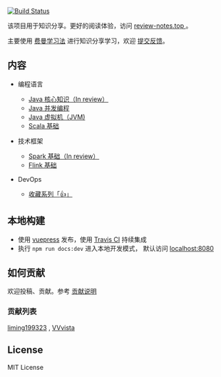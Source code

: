 [![Build Status](https://travis-ci.org/GourdErwa/review-notes.svg?branch=master)](https://travis-ci.org/GourdErwa/review-notes)

该项目用于知识分享。更好的阅读体验，访问 [review-notes.top ](http://review-notes.top/)。 

主要使用 [费曼学习法](/about/学习方法.md) 进行知识分享学习，欢迎 [提交反馈]([issues](https://github.com/GourdErwa/review-notes/issues))。

## 内容
- 编程语言
  * [Java 核心知识（In review） ](/language/java-core/)
  * [Java 并发编程](/language/java-concurrency/)
  * [Java 虚拟机（JVM)](/language/java-jvm/)
  * [Scala 基础](/language/scala-basis/)

- 技术框架
  * [Spark 基础（In review） ](/framework/spark-basis)
  * [Flink 基础 ](/framework/flink-basis/)

- DevOps
  * [收藏系列「:+1:」 ](https://github.com//GourdErwa/review-notes-dev/blob/master/devops/dev-tools)

## 本地构建
- 使用 [vuepress](https://vuepress.vuejs.org/) 发布，使用 [Travis CI](https://travis-ci.org/GourdErwa/review-notes-dev) 持续集成
- 执行 `npm run docs:dev` 进入本地开发模式， 默认访问 [localhost:8080](http://localhost:8080/ )

## 如何贡献
欢迎投稿、贡献。参考 [贡献说明](https://github.com/GourdErwa/review-notes-dev)

### 贡献列表
[liming199323](https://github.com/liming199323) ,
[VVvista](https://github.com/VVvista)

## License
MIT License
